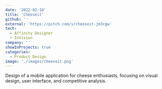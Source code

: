 ```yaml
---
date: '2022-02-10'
title: 'Cheeseit'
github: ''
external: 'https://pitch.com/v/cheeseit-jm3cgw'
tech:
  - Affinity Designer
  - InVision
company: ''
showInProjects: true
categories:
  - Product Design
image: './images/cheeseit.png'
---
```


Design of a mobile application for cheese enthusiasts, focusing on visual design, user interface, and competitive analysis.
